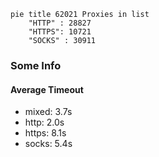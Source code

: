 
```mermaid
pie title 62021 Proxies in list
    "HTTP" : 28827
    "HTTPS": 10721
    "SOCKS" : 30911
```

### Some Info
#### Average Timeout

- mixed: 3.7s
- http: 2.0s
- https: 8.1s
- socks: 5.4s